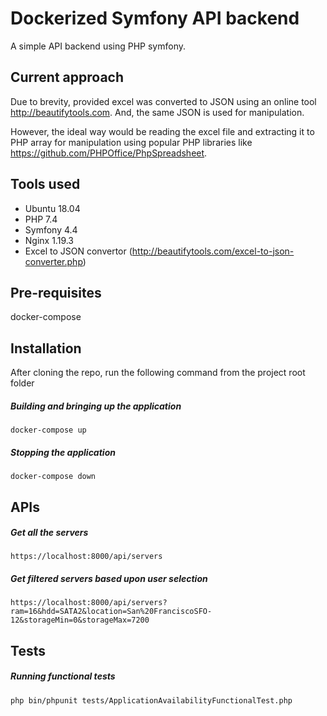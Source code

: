 # Dockerized Symfony API backend
A simple API backend using PHP symfony. 

## Current approach
Due to brevity, provided excel was converted to JSON using an online tool http://beautifytools.com. And, the same JSON is used for manipulation.

However, the ideal way would be reading the excel file and extracting it to PHP array for manipulation using popular PHP libraries like https://github.com/PHPOffice/PhpSpreadsheet.


## Tools used
* Ubuntu 18.04
* PHP 7.4
* Symfony 4.4
* Nginx 1.19.3 
* Excel to JSON convertor (http://beautifytools.com/excel-to-json-converter.php)

## Pre-requisites
docker-compose

## Installation

After cloning the repo, run the following command from the project root folder

##### Building and bringing up the application
```
docker-compose up
```

##### Stopping the application 
```
docker-compose down
```

## APIs

##### Get all the servers
```
https://localhost:8000/api/servers
```

##### Get filtered servers based upon user selection
```
https://localhost:8000/api/servers?ram=16&hdd=SATA2&location=San%20FranciscoSFO-12&storageMin=0&storageMax=7200
```

## Tests

##### Running functional tests
```
php bin/phpunit tests/ApplicationAvailabilityFunctionalTest.php
```
